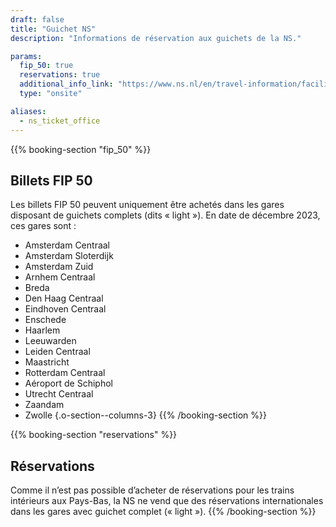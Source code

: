```yaml
---
draft: false
title: "Guichet NS"
description: "Informations de réservation aux guichets de la NS."

params:
  fip_50: true
  reservations: true
  additional_info_link: "https://www.ns.nl/en/travel-information/facilities/ov-service-and-tickets-shops.html"
  type: "onsite"

aliases:
  - ns_ticket_office
---
```


{{% booking-section "fip_50" %}}

## Billets FIP 50

Les billets FIP 50 peuvent uniquement être achetés dans les gares disposant de guichets complets (dits « light »). En date de décembre 2023, ces gares sont :

- Amsterdam Centraal
- Amsterdam Sloterdijk
- Amsterdam Zuid
- Arnhem Centraal
- Breda
- Den Haag Centraal
- Eindhoven Centraal
- Enschede
- Haarlem
- Leeuwarden
- Leiden Centraal
- Maastricht
- Rotterdam Centraal
- Aéroport de Schiphol
- Utrecht Centraal
- Zaandam
- Zwolle
  {.o-section--columns-3}
  {{% /booking-section %}}

{{% booking-section "reservations" %}}

## Réservations

Comme il n’est pas possible d’acheter de réservations pour les trains intérieurs aux Pays-Bas, la NS ne vend que des réservations internationales dans les gares avec guichet complet (« light »).
{{% /booking-section %}}

